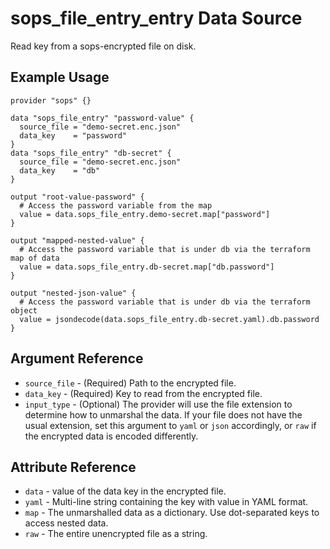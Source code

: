 # sops_file_entry_entry Data Source

Read key from a sops-encrypted file on disk.

## Example Usage

```hcl
provider "sops" {}

data "sops_file_entry" "password-value" {
  source_file = "demo-secret.enc.json"
  data_key    = "password"
}
data "sops_file_entry" "db-secret" {
  source_file = "demo-secret.enc.json"
  data_key    = "db"
}

output "root-value-password" {
  # Access the password variable from the map
  value = data.sops_file_entry.demo-secret.map["password"]
}

output "mapped-nested-value" {
  # Access the password variable that is under db via the terraform map of data
  value = data.sops_file_entry.db-secret.map["db.password"]
}

output "nested-json-value" {
  # Access the password variable that is under db via the terraform object
  value = jsondecode(data.sops_file_entry.db-secret.yaml).db.password
}
```

## Argument Reference

* `source_file` - (Required) Path to the encrypted file.
* `data_key` - (Required) Key to read from the encrypted file.
* `input_type` - (Optional) The provider will use the file extension to determine how to unmarshal the data. If your file does not have the usual extension, set this argument to `yaml` or `json` accordingly, or `raw` if the encrypted data is encoded differently.

## Attribute Reference

* `data` - value of the data key in the encrypted file.
* `yaml` - Multi-line string containing the key with value in YAML format.
* `map` - The unmarshalled data as a dictionary. Use dot-separated keys to access nested data.
* `raw` - The entire unencrypted file as a string.

